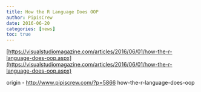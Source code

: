 ```yaml
---
title: How the R Language Does OOP
author: PipisCrew
date: 2016-06-20
categories: [news]
toc: true
---
```


[https://visualstudiomagazine.com/articles/2016/06/01/how-the-r-language-does-oop.aspx](https://visualstudiomagazine.com/articles/2016/06/01/how-the-r-language-does-oop.aspx)

origin - http://www.pipiscrew.com/?p=5866 how-the-r-language-does-oop